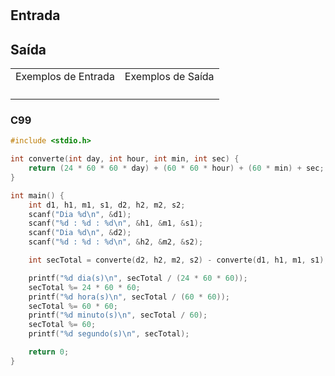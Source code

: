 <html>
<body style="padding: 10px 0px;">
    <div class="header">
<h1></h1>
        <div class="problem">
            <div class="description">
                <p>
</p>
            </div>
            <h2>Entrada</h2>
            <div class="input">
                <p>
</p>
            </div>
            <h2>Saída</h2>
            <div class="output">
                <p>
</p>
            </div>
            <div class="both"></div>
            <table>
                <tbody>
                    <tr>
                        <td>Exemplos de Entrada</td>
                        <td>Exemplos de Saída</td>
                    </tr>
                    <tr>
                        <td class="division">
                            <p>
</p>
                            </p>
                        </td>
                        <td>
                            <p>
</p>
                            </p>
                        </td>
                    </tr>
                </tbody>
            </table>
        </div>
    </div>
</body>
</html>

### C99

```c
#include <stdio.h>

int converte(int day, int hour, int min, int sec) {
    return (24 * 60 * 60 * day) + (60 * 60 * hour) + (60 * min) + sec;
}

int main() {
    int d1, h1, m1, s1, d2, h2, m2, s2;
    scanf("Dia %d\n", &d1);
    scanf("%d : %d : %d\n", &h1, &m1, &s1);
    scanf("Dia %d\n", &d2);
    scanf("%d : %d : %d\n", &h2, &m2, &s2);

    int secTotal = converte(d2, h2, m2, s2) - converte(d1, h1, m1, s1);

    printf("%d dia(s)\n", secTotal / (24 * 60 * 60));
    secTotal %= 24 * 60 * 60;
    printf("%d hora(s)\n", secTotal / (60 * 60));
    secTotal %= 60 * 60;
    printf("%d minuto(s)\n", secTotal / 60);
    secTotal %= 60;
    printf("%d segundo(s)\n", secTotal);

    return 0;
}
```
